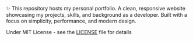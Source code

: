 ✨ This repository hosts my personal portfolio. A clean, responsive website showcasing my projects, skills, and background as a developer. Built with a focus on simplicity, performance, and modern design.

Under MIT License - see the [LICENSE](LICENSE) file for details